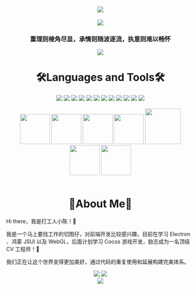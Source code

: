 <!-- dynamic typing effect 动态打字效果 -->
<h1 align="center">
<a href="https://github.com/Oguri-Chen/">
  <img src="https://readme-typing-svg.herokuapp.com/?lines=Hello%2C%20World!;打工人小陈的小窝&center=true&size=27" />
</a>
</h1>

<!-- knock code pictures 敲代码的图片 -->
<div align="center" ><img src="https://cdn.jsdelivr.net/gh/Oguri-Chen/Oguri-Chen/assets/images/coding.gif" /></div>
<h3 align="center">重理则棱角尽显，承情则随波逐流，执意则难以畅怀</h3>

<!-- Snake Code Contribution Map 贪吃蛇代码贡献图 -->
<div align="center">
<img src="https://cdn.jsdelivr.net/gh/Oguri-Chen/Oguri-Chen/profile-snake-contrib/github-contribution-grid-snake.svg" />
</div>

<!--  skill badge 技能徽章 -->
<h1 align="center">🛠Languages and Tools🛠</h1>
<div align="center">
<img src="https://img.shields.io/badge/html5%20-%23E34F26?&style=for-the-badge&logo=html5&logoColor=white" />
<img src="https://img.shields.io/badge/-CSS3-1572B6?style=for-the-badge&logo=css3" />
<img src="https://img.shields.io/badge/javascript%20-%23323330.svg?style=for-the-badge&logo=javascript" />
<img src="https://img.shields.io/badge/-TypeScript%20-%23323330?style=for-the-badge&logo=typescript" />
<img src="https://img.shields.io/badge/Vue-35495E?style=for-the-badge&logo=vue.js&logoColor=4FC08D" />
<img src="https://img.shields.io/badge/react-35495E?style=for-the-badge&logo=react" />
<img src="https://img.shields.io/badge/-Electron-35495E?style=for-the-badge&logo=electron" />
<img src="https://img.shields.io/badge/node%20-%2343853D?&style=for-the-badge&logo=node.js&logoColor=white" />
<img src="https://img.shields.io/badge/MongoDB-234ea94b?&style=for-the-badge&logo=mongodb&logoColor=white" />
<img src="https://img.shields.io/badge/git%20-%23F05033?&style=for-the-badge&logo=git&logoColor=white" />
<img src="https://img.shields.io/badge/-Github-000000?style=for-the-badge&logo=github&logoColor=FFFFFF">
<img src="https://img.shields.io/badge/-VS%20Code-007ACC?style=for-the-badge&logo=visual%20studio%20code&logoColor=white" />
</div>

<br>
<div align="center">
<img height="80" width="80" src="https://cdn.jsdelivr.net/gh/Oguri-Chen/Oguri-Chen/assets/images/html.webp">
<img height="80" width="80" src="https://cdn.jsdelivr.net/gh/Oguri-Chen/Oguri-Chen/assets/images/cssgif.webp">
<img height="80" width="80" src="https://cdn.jsdelivr.net/gh/Oguri-Chen/Oguri-Chen/assets/images/vscode.webp">
<img height="80" width="80" src="https://cdn.jsdelivr.net/gh/Oguri-Chen/Oguri-Chen/assets/images/react.webp">
<img height="95" width="95" src="https://cdn.jsdelivr.net/gh/Oguri-Chen/Oguri-Chen/assets/images/vue.webp">
<img height="80" width="80" src="https://cdn.jsdelivr.net/gh/Oguri-Chen/Oguri-Chen/assets/images/js.webp">
<img height="80" width="80" src="https://cdn.jsdelivr.net/gh/Oguri-Chen/Oguri-Chen/assets/images/github.webp">
</div>
<br>

<h1 align="center">🍪About Me🍪</h1>

Hi there，我是打工人小陈！👋

我是一个马上要找工作的切图仔，对前端开发比较感兴趣，目前在学习 Electron 、鸿蒙 JSUI 以及 WebGL，后面计划学习 Cocos 游戏开发，励志成为一名顶级 CV 工程师！🤡

我们正在让这个世界变得更加美好，通过代码的重复使用和延展构建完美体系。

<!--  readme 统计卡片 -->
<div align="center">
<img src="https://github-readme-stats.vercel.app/api?username=Oguri-Chen&show_icons=true&theme=dark&hide=contribs,prs" />
<img src="https://github-readme-stats.vercel.app/api/top-langs/?username=Oguri-Chen&layout=compact&theme=dark" />
</div>
<div align="center" >
<img src="./assets/images/girl.gif" />
</div>
